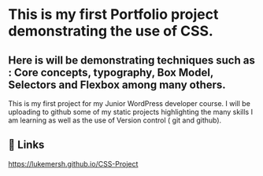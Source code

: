 # This is my first Portfolio project demonstrating the use of CSS.
## Here is will be demonstrating techniques such as : Core concepts, typography, Box Model, Selectors and Flexbox among many others.
This is my first project for my Junior WordPress developer course. I will be uploading to github some of my static projects highlighting the many skills I am learning as well as the use of Version control ( git and github).

## 🔗 Links

https://lukemersh.github.io/CSS-Project
